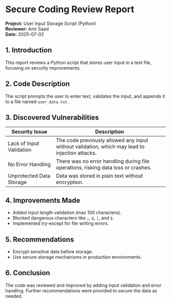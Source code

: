# Secure Coding Review Report

**Project:** User Input Storage Script (Python)  
**Reviewer:** Amr Saad  
**Date:** 2025-07-02  

## 1. Introduction  
This report reviews a Python script that stores user input in a text file, focusing on security improvements.

## 2. Code Description  
The script prompts the user to enter text, validates the input, and appends it to a file named `user_data.txt`.

## 3. Discovered Vulnerabilities

| Security Issue               | Description                                   |
|-----------------------------|-----------------------------------------------|
| Lack of Input Validation     | The code previously allowed any input without validation, which may lead to injection attacks. |
| No Error Handling            | There was no error handling during file operations, risking data loss or crashes. |
| Unprotected Data Storage     | Data was stored in plain text without encryption. |

## 4. Improvements Made

- Added input length validation (max 100 characters).  
- Blocked dangerous characters like `;`, `&`, `|`, and `$`.  
- Implemented try-except for file writing errors.  

## 5. Recommendations

- Encrypt sensitive data before storage.  
- Use secure storage mechanisms in production environments.

## 6. Conclusion

The code was reviewed and improved by adding input validation and error handling. Further recommendations were provided to secure the data as needed.

